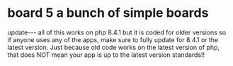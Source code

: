 
# board 5 a bunch of simple boards

update--- all of this works on php 8.4.1 but it is coded for older versions so if anyone uses any of the apps, make sure to fully  update for  8.4.1 or the latest version. Just because old code works on the latest version of php, that does NOT mean your app is up to the latest version standards!! 

